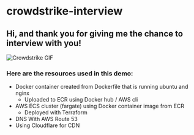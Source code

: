 # crowdstrike-interview

## Hi, and thank you for giving me the chance to interview with you!

![Crowdstrike GIF](https://images.squarespace-cdn.com/content/v1/522ea6f5e4b074ba686e497c/1457886542240-GWBCX6C7PKO86N2WR479/bird_monitor.jpg?format=350w)

### Here are the resources used in this demo:

- Docker container created from Dockerfile that is running ubuntu and nginx
    - Uploaded to ECR using Docker hub / AWS cli
- AWS ECS cluster (fargate) using Docker container image from ECR
    - Deployed with Terraform
- DNS With AWS Route 53
- Using Cloudflare for CDN